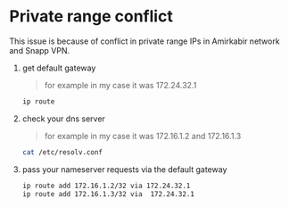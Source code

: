 # Private range conflict

This issue is because of conflict in private range IPs in Amirkabir network and Snapp VPN.

1. get default gateway

    > for example in my case it was 172.24.32.1

    ```bash
    ip route
    ```

2. check your dns server

    > for example in my case it was 172.16.1.2 and 172.16.1.3

    ```bash
    cat /etc/resolv.conf
    ```

3. pass your nameserver requests via the default gateway

    ```bash
    ip route add 172.16.1.2/32 via 172.24.32.1
    ip route add 172.16.1.3/32 via  172.24.32.1
    ```
